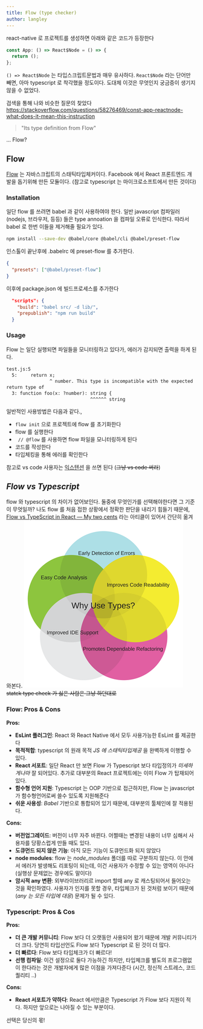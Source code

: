 ```yaml
---
title: Flow (type checker)
author: langley
---
```


react-native 로 프로젝트를 생성하면 아래와 같은 코드가 등장한다
``` javascript
const App: () => React$Node = () => {
  return ();
};
```

`() => React$Node` 는 타입스크립트문법과 매우 유사하다. `React$Node` 라는 단어만 빼면, 아마 typescript 로 착각했을 정도이다. 도대체 이것은 무엇인지 궁금증이 생기지 않을 수 없었다.

검색을 통해 나와 비슷한 질문의 찾았다 
https://stackoverflow.com/questions/58276469/const-app-reactnode-what-does-it-mean-this-instruction
> "Its type definition from Flow"

... Flow?

## Flow
[Flow] 는 자바스크립트의 스태틱타입체커이다. Facebook 에서 React 프론트엔드 개발을 돕기위해 만든 모듈이다. (참고로 typescript 는 마이크로소프트에서 만든 것이다)

### Installation
일단 flow 를 쓰려면 babel 과 같이 사용하여야 한다.
일반 javascript 컴파일러 (nodejs, 브라우저, 등등) 들은 type annoation 을 컴파일 오류로 인식한다. 따라서 babel 로 한번 이들을 제거해줄 필요가 있다.
``` bash
npm install --save-dev @babel/core @babel/cli @babel/preset-flow
```
인스톨이 끝난후에 .babelrc 에 preset-flow 를 추가한다.
``` json
{
  "presets": ["@babel/preset-flow"]
}
```

이후에 package.json 에 빌드프로세스를 추가한다

``` json
  "scripts": {
    "build": "babel src/ -d lib/",
    "prepublish": "npm run build"
  }
```

### Usage

Flow 는 일단 실행되면 파일들을 모니터링하고 있다가, 에러가 감지되면 출력을 하게 된다.
```
test.js:5
  5:     return x;
                ^ number. This type is incompatible with the expected return type of
  3: function foo(x: ?number): string {
                               ^^^^^^ string
```

일반적인 사용방법은 다음과 같다.,
+ `flow init` 으로 프로젝트에 flow 를 초기화한다
+ flow 를 실행한다
+ ` // @flow` 를 사용하면 flow 파일을 모니터링하게 된다
+ 코드를 작성한다
+ 타입체킹을 통해 에러를 확인한다

참고로 vs code 사용자는 [익스텐션](https://flow.org/en/docs/editors/vscode/) 을 쓰면 된다 (~~그냥 vs code 써라~~)

## _Flow vs Typescript_
flow 와 typescript 의 차이가 없어보인다. 둘중에 무엇인가를 선택해야한다면 그 기준이 무엇일까?
나도 flow 를 처음 접한 상황에서 정확한 판단을 내리기 힘들기 때문에, [Flow vs TypeScript in React — My two cents](https://levelup.gitconnected.com/flow-vs-typescript-in-react-my-two-cents-d4d0c657d236) 라는 아티클이 있어서 간단히 옮겨와본다.
![Static type check](1_ulwmJZfctsdMiwO8HRFDKQ.png)
~~statck type check 가 싫은 사람은 그냥 하던대로~~

### Flow: Pros & Cons
**Pros:**
+ **EsLint 플러그인**: React 와 React Native 에서 모두 사용가능한 EsLint 를 제공한다
+ **목적적합**: typescript 의 원래 목적 *JS 에 스태틱타입제공* 을 완벽하게 이행할 수 있다.
+ **React 서포트**: 일단 React 만 보면 Flow 가 Typescript 보다 타입정의가 *미세하게나마* 잘 되어있다. 추가로 대부분의 React 프로젝트에는 이미 Flow 가 탑재되어 있다.
+ **함수형 언어 지원**: Typescript 는 OOP 기반으로 접근하지만, Flow 는 javascript 가 함수형언어로써 쓸수 있도록 지원해준다
+ **쉬운 사용성**: *Babel* 기반으로 통합되어 있기 때문에, 대부분의 툴체인에 잘 적용된다. 

**Cons:**
+ **버전업그레이드**: 버전이 너무 자주 바뀐다. 어쩔때는 변경된 내용이 너무 심해서 사용자를 당황스럽게 만들 때도 있다.
+ **도큐먼드 되지 않은 기능**: 아직 모든 기능이 도큐먼드화 되지 않았다
+ **node modules**: flow 는 *node_modules* 폴더를 따로 구분하지 않는다. 이 안에서 에러가 발생해도 리포팅이 되는데, 이건 사용자가 수정할 수 있는 영역이 아니다(실행상 문제없는 경우에도 말이다)
+ **암시적 any 변환**: 외부라이브러리르 import 할때 any 로 캐스팅되어서 들어오는 것을 확인하였다. 사용자가 인지를 못할 경우, 타입체크가 된 것처럼 보이기 때문에 (*any 는 모든 타입에 대응*) 문제가 될 수 있다.

### Typescript: Pros & Cos
**Pros:**
+ **더 큰 개발 커뮤니티**: Flow 보다 더 오랫동안 사용되어 왔기 때문에 개발 커뮤니티가 더 크다. 당연히 타입선언도 Flow 보다 Typescript 로 된 것이 더 많다.
+ **더 빠르다**: Flow 보다 타입체크가 더 빠르다! 
+ **선행 컴파일**: 이건 설정으로 둘다 가능하긴 하지만, 타입체크를 별도의 프로그램없이 한다라는 것은 개발자에게 많은 이점을 가져다준다 (시간, 정신적 스트레스, 코드퀄리티 ..)

**Cons:**
+ **React 서포트가 약하다**: React 에서만큼은 Typescript 가 Flow 보다 지원이 적다. 하지만 앞으로는 나아질 수 있는 부분이다.

선택은 당신의 몫!


[Flow]: https://flow.org/